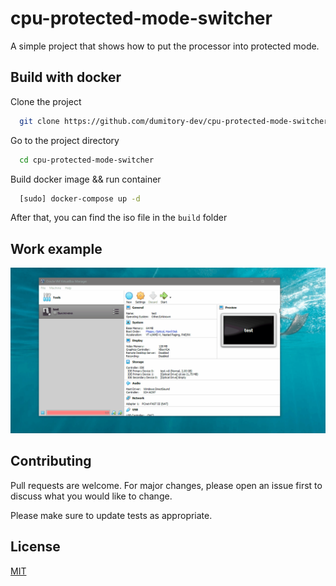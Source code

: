 # cpu-protected-mode-switcher

A simple project that shows how to put the processor into protected mode.


## Build with docker

Clone the project

```bash
  git clone https://github.com/dumitory-dev/cpu-protected-mode-switcher
```

Go to the project directory

```bash
  cd cpu-protected-mode-switcher
```

Build docker image && run container

```bash
  [sudo] docker-compose up -d   
```

After that, you can find the iso file in the `build` folder

## Work example
![Alt text](/img/work.gif)

## Contributing

Pull requests are welcome. For major changes, please open an issue first to discuss what you would like to change.

Please make sure to update tests as appropriate.

## License

[MIT](https://choosealicense.com/licenses/mit/)

